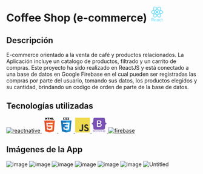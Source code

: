 # Coffee Shop (e-commerce) <a href="https://www.w3.org/react/" target="_blank" rel="noreferrer"> <img src="https://raw.githubusercontent.com/devicons/devicon/master/icons/react/react-original-wordmark.svg" alt="react" width="40" height="40"/> </a>

## Descripción

E-commerce orientado a la venta de café y productos relacionados. La Aplicación incluye un catalogo de productos, filtrado y un carrito de compras. Este proyecto ha sido realizado en ReactJS y está conectado a una base de datos en Google Firebase en el cual pueden ser registradas las compras por parte del usuario, tomando sus datos, los productos elegidos y su cantidad, brindando un codigo de orden de parte de la base de datos.

## Tecnologías utilizadas

<a href="https://www.w3.org/react/" target="_blank" rel="noreferrer"> <img src="https://reactnative.dev/img/header_logo.svg" alt="reactnative" width="40" height="40"/> </a> <a href="https://www.w3.org/html/" target="_blank" rel="noreferrer"> <img src="https://raw.githubusercontent.com/devicons/devicon/master/icons/html5/html5-original-wordmark.svg" alt="html5" width="40" height="40"/> </a> <a href="https://www.w3schools.com/css/" target="_blank" rel="noreferrer"> <img src="https://raw.githubusercontent.com/devicons/devicon/master/icons/css3/css3-original-wordmark.svg" alt="css3" width="40" height="40"/> </a> <a href="https://developer.mozilla.org/en-US/docs/Web/JavaScript" target="_blank" rel="noreferrer"> <img src="https://raw.githubusercontent.com/devicons/devicon/master/icons/javascript/javascript-original.svg" alt="javascript" width="40" height="40"/> </a> <a href="https://getbootstrap.com" target="_blank" rel="noreferrer"> <img src="https://raw.githubusercontent.com/devicons/devicon/master/icons/bootstrap/bootstrap-plain-wordmark.svg" alt="bootstrap" width="40" height="40"/> </a> <a href="https://firebase.google.com/" target="_blank" rel="noreferrer"> <img src="https://www.vectorlogo.zone/logos/firebase/firebase-icon.svg" alt="firebase" width="40" height="40"/> </a>

## Imágenes de la App

![image](https://user-images.githubusercontent.com/90013852/175190609-17436e77-e49f-4a66-938d-10eb889689d3.png)
![image](https://user-images.githubusercontent.com/90013852/175190676-9f81775d-1546-4465-bd6c-1df98682de59.png)
![image](https://user-images.githubusercontent.com/90013852/175190705-a3cd6249-660b-4f10-8730-5950f71915a2.png)
![image](https://user-images.githubusercontent.com/90013852/175190766-9921a7c0-a3be-4c08-817a-d95ec18da388.png)
![image](https://user-images.githubusercontent.com/90013852/175190856-6d377d05-42a5-4a9c-8e58-400e9ce501d7.png)
![image](https://user-images.githubusercontent.com/90013852/175190944-40859142-51cb-401f-ba28-e1570055cf83.png)
![Untitled](https://user-images.githubusercontent.com/90013852/175191326-7440df92-872c-42d3-b3bc-7d1d4deb8633.png)
